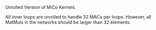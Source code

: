 Unrolled Version of MiCo Kernels.

All inner loops are unrolled to handle 32 MACs per loops.
However, all MatMuls in the networks should be larger than 32 elements.